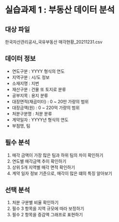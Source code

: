 # 실습과제 1 : 부동산 데이터 분석
## 대상 파일
한국자산관리공사_국유부동산 매각현황_20211231.csv

## 데이터 정보
- 연도구분 : YYYY 형식의 연도
- 지역구분 : 시/도 정보
- 소재지명 : 지번
- 재산구분 : 건물 또 토지로 분류
- 공부지목 : 용지 분류
- 대장면적(재곱미터) : 0 ~ 20만 가량의 범위
- 대장금액(원) : 0 ~ 220억 가량의 범위
- 처분구분명 : 처분 분류
- 계약일자 : YYYY년 형식의 연도
- 부점명, 팀

## 필수 분석
1. 매각 금액이 가장 많은 팀과 하위 팀의 차이 확인하기
2. 연도별 매각금액 추이 확인하기
3. 상위 5개 지역별 매각 면적 확인하기
4. 계약 일자 정보 기준으로, 매각이 많은 떄의 특징 알아보기

## 선택 분석
1. 처분 구분별 비율 확인하기
2. 필수 3 항목을 지역 규모에 따라 보정하기
3. 필수 2 항목을 증감액 그래프로 표현하기
